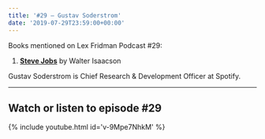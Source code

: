 ```yaml
---
title: '#29 – Gustav Soderstrom'
date: '2019-07-29T23:59:00+00:00'
---
```


Books mentioned on Lex Fridman Podcast #29:

1. <b><a href="https://amzn.to/3gnVjkP" target="_blank" rel="sponsored noopener noreferrer">Steve Jobs</a></b> by Walter Isaacson

<!--more-->

Gustav Soderstrom is Chief Research &amp; Development Officer at Spotify.

- - - - - -

## Watch or listen to episode #29

{% include youtube.html id='v-9Mpe7NhkM' %}